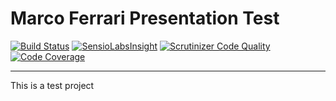 Marco Ferrari Presentation Test
===============================

[![Build Status](https://travis-ci.org/marco-msg-ferrari/ch-test.svg?branch=master)](https://travis-ci.org/marco-msg-ferrari/ch-test)
[![SensioLabsInsight](https://insight.sensiolabs.com/projects/8b3da9c1-28fb-4157-9b26-d4e95596139b/mini.png)](https://insight.sensiolabs.com/projects/8b3da9c1-28fb-4157-9b26-d4e95596139b)
[![Scrutinizer Code Quality](https://scrutinizer-ci.com/g/marco-msg-ferrari/ch-test/badges/quality-score.png?b=master)](https://scrutinizer-ci.com/g/marco-msg-ferrari/ch-test/?branch=master)
[![Code Coverage](https://scrutinizer-ci.com/g/marco-msg-ferrari/ch-test/badges/coverage.png?b=master)](https://scrutinizer-ci.com/g/marco-msg-ferrari/ch-test/?branch=master)

-------------------------------
This is a test project
